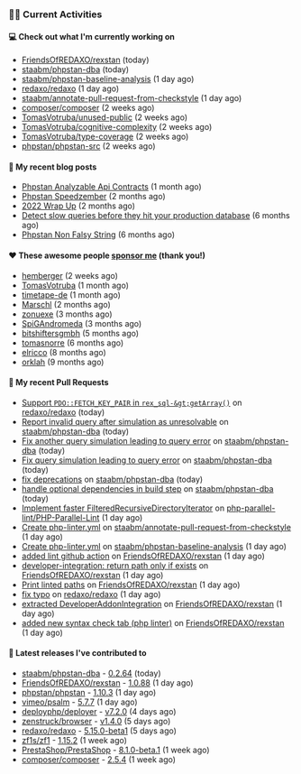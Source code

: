 ### 👨‍💻 Current Activities


#### 💻 Check out what I'm currently working on

- [FriendsOfREDAXO/rexstan](https://github.com/FriendsOfREDAXO/rexstan) (today)
- [staabm/phpstan-dba](https://github.com/staabm/phpstan-dba) (today)
- [staabm/phpstan-baseline-analysis](https://github.com/staabm/phpstan-baseline-analysis) (1 day ago)
- [redaxo/redaxo](https://github.com/redaxo/redaxo) (1 day ago)
- [staabm/annotate-pull-request-from-checkstyle](https://github.com/staabm/annotate-pull-request-from-checkstyle) (1 day ago)
- [composer/composer](https://github.com/composer/composer) (2 weeks ago)
- [TomasVotruba/unused-public](https://github.com/TomasVotruba/unused-public) (2 weeks ago)
- [TomasVotruba/cognitive-complexity](https://github.com/TomasVotruba/cognitive-complexity) (2 weeks ago)
- [TomasVotruba/type-coverage](https://github.com/TomasVotruba/type-coverage) (2 weeks ago)
- [phpstan/phpstan-src](https://github.com/phpstan/phpstan-src) (2 weeks ago)


#### 📜 My recent blog posts

- [Phpstan Analyzable Api Contracts](https://staabm.github.io/2022/12/29/phpstan-analyzable-api-contracts.html) (1 month ago)
- [Phpstan Speedzember](https://staabm.github.io/2022/12/23/phpstan-speedzember.html) (2 months ago)
- [2022 Wrap Up](https://staabm.github.io/2022/12/20/2022-wrap-up.html) (2 months ago)
- [Detect slow queries before they hit your production database](https://staabm.github.io/2022/08/16/phpstan-dba-query-plan-analysis.html) (6 months ago)
- [Phpstan Non Falsy String](https://staabm.github.io/2022/08/11/phpstan-non-falsy-string.html) (6 months ago)


#### ❤️ These awesome people [sponsor me](https://github.com/sponsors/staabm) (thank you!)

- [hemberger](https://github.com/hemberger) (2 weeks ago)
- [TomasVotruba](https://github.com/TomasVotruba) (1 month ago)
- [timetape-de](https://github.com/timetape-de) (1 month ago)
- [Marschl](https://github.com/Marschl) (2 months ago)
- [zonuexe](https://github.com/zonuexe) (3 months ago)
- [SpiGAndromeda](https://github.com/SpiGAndromeda) (3 months ago)
- [bitshiftersgmbh](https://github.com/bitshiftersgmbh) (5 months ago)
- [tomasnorre](https://github.com/tomasnorre) (6 months ago)
- [elricco](https://github.com/elricco) (8 months ago)
- [orklah](https://github.com/orklah) (9 months ago)


#### 🔨 My recent Pull Requests

- [Support `PDO::FETCH_KEY_PAIR` in `rex_sql-&gt;getArray()`](https://github.com/redaxo/redaxo/pull/5615) on [redaxo/redaxo](https://github.com/redaxo/redaxo) (today)
- [Report invalid query after simulation as unresolvable](https://github.com/staabm/phpstan-dba/pull/551) on [staabm/phpstan-dba](https://github.com/staabm/phpstan-dba) (today)
- [Fix another query simulation leading to query error](https://github.com/staabm/phpstan-dba/pull/550) on [staabm/phpstan-dba](https://github.com/staabm/phpstan-dba) (today)
- [Fix query simulation leading to query error](https://github.com/staabm/phpstan-dba/pull/549) on [staabm/phpstan-dba](https://github.com/staabm/phpstan-dba) (today)
- [fix deprecations](https://github.com/staabm/phpstan-dba/pull/546) on [staabm/phpstan-dba](https://github.com/staabm/phpstan-dba) (today)
- [handle optional dependencies in build step](https://github.com/staabm/phpstan-dba/pull/545) on [staabm/phpstan-dba](https://github.com/staabm/phpstan-dba) (today)
- [Implement faster FilteredRecursiveDirectoryIterator](https://github.com/php-parallel-lint/PHP-Parallel-Lint/pull/136) on [php-parallel-lint/PHP-Parallel-Lint](https://github.com/php-parallel-lint/PHP-Parallel-Lint) (1 day ago)
- [Create php-linter.yml](https://github.com/staabm/annotate-pull-request-from-checkstyle/pull/108) on [staabm/annotate-pull-request-from-checkstyle](https://github.com/staabm/annotate-pull-request-from-checkstyle) (1 day ago)
- [Create php-linter.yml](https://github.com/staabm/phpstan-baseline-analysis/pull/97) on [staabm/phpstan-baseline-analysis](https://github.com/staabm/phpstan-baseline-analysis) (1 day ago)
- [added lint github action](https://github.com/FriendsOfREDAXO/rexstan/pull/357) on [FriendsOfREDAXO/rexstan](https://github.com/FriendsOfREDAXO/rexstan) (1 day ago)
- [developer-integration: return path only if exists](https://github.com/FriendsOfREDAXO/rexstan/pull/353) on [FriendsOfREDAXO/rexstan](https://github.com/FriendsOfREDAXO/rexstan) (1 day ago)
- [Print linted paths](https://github.com/FriendsOfREDAXO/rexstan/pull/351) on [FriendsOfREDAXO/rexstan](https://github.com/FriendsOfREDAXO/rexstan) (1 day ago)
- [fix typo](https://github.com/redaxo/redaxo/pull/5607) on [redaxo/redaxo](https://github.com/redaxo/redaxo) (1 day ago)
- [extracted DeveloperAddonIntegration](https://github.com/FriendsOfREDAXO/rexstan/pull/350) on [FriendsOfREDAXO/rexstan](https://github.com/FriendsOfREDAXO/rexstan) (1 day ago)
- [added new syntax check tab (php linter)](https://github.com/FriendsOfREDAXO/rexstan/pull/349) on [FriendsOfREDAXO/rexstan](https://github.com/FriendsOfREDAXO/rexstan) (1 day ago)


#### 🔭 Latest releases I've contributed to

- [staabm/phpstan-dba](https://github.com/staabm/phpstan-dba) - [0.2.64](https://github.com/staabm/phpstan-dba/releases/tag/0.2.64) (today)
- [FriendsOfREDAXO/rexstan](https://github.com/FriendsOfREDAXO/rexstan) - [1.0.88](https://github.com/FriendsOfREDAXO/rexstan/releases/tag/1.0.88) (1 day ago)
- [phpstan/phpstan](https://github.com/phpstan/phpstan) - [1.10.3](https://github.com/phpstan/phpstan/releases/tag/1.10.3) (1 day ago)
- [vimeo/psalm](https://github.com/vimeo/psalm) - [5.7.7](https://github.com/vimeo/psalm/releases/tag/5.7.7) (1 day ago)
- [deployphp/deployer](https://github.com/deployphp/deployer) - [v7.2.0](https://github.com/deployphp/deployer/releases/tag/v7.2.0) (4 days ago)
- [zenstruck/browser](https://github.com/zenstruck/browser) - [v1.4.0](https://github.com/zenstruck/browser/releases/tag/v1.4.0) (5 days ago)
- [redaxo/redaxo](https://github.com/redaxo/redaxo) - [5.15.0-beta1](https://github.com/redaxo/redaxo/releases/tag/5.15.0-beta1) (5 days ago)
- [zf1s/zf1](https://github.com/zf1s/zf1) - [1.15.2](https://github.com/zf1s/zf1/releases/tag/1.15.2) (1 week ago)
- [PrestaShop/PrestaShop](https://github.com/PrestaShop/PrestaShop) - [8.1.0-beta.1](https://github.com/PrestaShop/PrestaShop/releases/tag/8.1.0-beta.1) (1 week ago)
- [composer/composer](https://github.com/composer/composer) - [2.5.4](https://github.com/composer/composer/releases/tag/2.5.4) (1 week ago)
